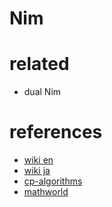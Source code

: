 # Nim


# related 
- dual Nim 


# references
- [wiki en](https://en.wikipedia.org/wiki/Nim)
- [wiki ja](https://ja.wikipedia.org/wiki/%E3%83%8B%E3%83%A0)
- [cp-algorithms](https://cp-algorithms.com/game_theory/sprague-grundy-nim.html)
- [mathworld](https://mathworld.wolfram.com/Nim-Value.html)